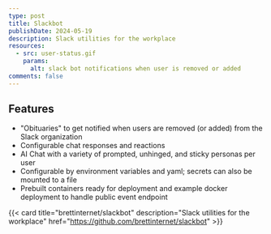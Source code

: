 ```yaml
---
type: post
title: Slackbot
publishDate: 2024-05-19
description: Slack utilities for the workplace
resources:
  - src: user-status.gif
    params:
      alt: slack bot notifications when user is removed or added
comments: false
---
```


## Features

- "Obituaries" to get notified when users are removed (or added) from the Slack organization
- Configurable chat responses and reactions
- AI Chat with a variety of prompted, unhinged, and sticky personas per user
- Configurable by environment variables and yaml; secrets can also be mounted to a file
- Prebuilt containers ready for deployment and example docker deployment to handle public event endpoint

{{< card
title="brettinternet/slackbot"
description="Slack utilities for the workplace"
href="https://github.com/brettinternet/slackbot" >}}
